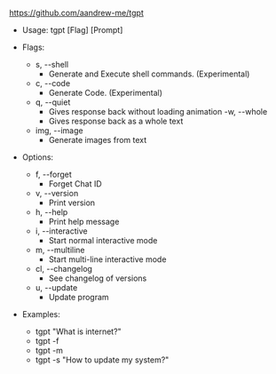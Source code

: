 https://github.com/aandrew-me/tgpt  

- Usage: tgpt [Flag] [Prompt]

- Flags:
	- s, --shell                                        
		- Generate and Execute shell commands. (Experimental) 
	- c, --code                                         
		- Generate Code. (Experimental)
	- q, --quiet                                        
		- Gives response back without loading animation
	 -w, --whole                                        
	 	- Gives response back as a whole text
	- img, --image                                      
		- Generate images from text

- Options:
	- f, --forget                                       
		- Forget Chat ID 
	- v, --version                                     
		-  Print version 
	- h, --help                                         
		- Print help message 
	- i, --interactive                                  
		- Start normal interactive mode 
	- m, --multiline                                    
		- Start multi-line interactive mode 
	- cl, --changelog                                   
		- See changelog of versions 
	- u, --update                                       
		- Update program 

- Examples:
	- tgpt "What is internet?"
	- tgpt -f
	- tgpt -m
	- tgpt -s "How to update my system?"